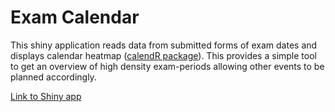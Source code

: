 # Exam Calendar

This shiny application reads data from submitted forms of exam dates and displays calendar heatmap ([calendR package](https://github.com/R-CoderDotCom/calendR)). This provides a simple tool to get an overview of high density exam-periods allowing other events to be planned accordingly.

[Link to Shiny app](https://e1uvw9-alban-laus.shinyapps.io/Shiny_sheets/)
 
